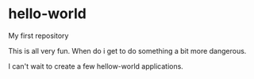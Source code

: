 # hello-world
My first repository

This is all very fun. When do i get to do something a bit more dangerous.

I can't wait to create a few hellow-world applications.
